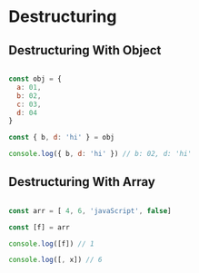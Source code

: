 # Destructuring

## Destructuring With Object
```js

const obj = {
  a: 01,
  b: 02,
  c: 03,
  d: 04
}

const { b, d: 'hi' } = obj 

console.log({ b, d: 'hi' }) // b: 02, d: 'hi'

```
## Destructuring With Array

```js

const arr = [ 4, 6, 'javaScript', false]

const [f] = arr

console.log([f]) // 1

console.log([, x]) // 6


```